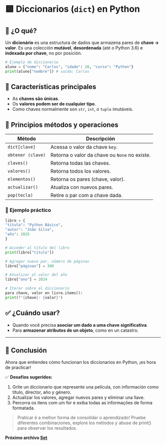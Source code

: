# 🟨 Diccionarios (`dict`) en Python

## 📌 ¿O qué?

Un **dicionário** es una estructura de dados que armazena pares de **chave → valor**. Es una colección **mutável**, **desordenada** (até o Python 3.6) e **indexada por chave**, no por posición.

```python
# Ejemplo de diccionario
aluno = {"nome": "Carlos", "idade": 20, "curso": "Python"}
print(aluno["nombre"]) # saída: Carlos
```

## 🔑 Características principales

* As **chaves são únicas**.
* Os **valores podem ser de cualquier tipo**.
* Como chaves normalmente son `str`, `int`, o `tuple` imutáveis.

## 🧰 Principios métodos y operaciones

| Método | Descripción |
| ----------- | -------------------------------------------------- |
| `dict[clave]` | Acessa o valor da chave `key`. |
| `obtener (clave)` | Retorna o valor da chave ou `None` no existe. |
| `claves()` | Retorna todas las chaves. |
| `valores()` | Retorna todos los valores. |
| `elementos()` | Retorna os pares (chave, valor). |
| `actualizar()` | Atualiza con nuevos pares. |
| `pop(tecla)` | Retire o par com a chave dada. |

### 🧪 Ejemplo práctico

```python
libro = { 
"título": "Python Básico", 
"autor": "João Silva", 
"año": 2025
}

# Acceder al título del libro
print(libro["título"])

# Agregar nuevo par, número de páginas
libro["páginas"] = 300

# Atualizar el valor del año
libro["ano"] = 2024

# Iterar sobre el diccionario
para chave, valor en livro.items(): 
print(f"{chave}: {valor}")
```

## ✅ ¿Cuándo usar?

* Quando você precisa **asociar um dado a uma chave significativa**.
* Para **armazenar atributos de un objeto**, como en un catastro.

---

## 📝 Conclusión

Ahora que entiendes cómo funcionan los diccionarios en Python, ¡es hora de practicar!

✅ **Desafíos sugeridos:**

1. Grite un diccionario que represente una película, con información como título, director, año y género.
2. Actualizar los valores, agregar nuevos pares y eliminar una llave.
3. Percorra os itens com um for e exiba todas as informações de forma formatada.

> Praticar é a melhor forma de consolidar o aprendizado! Pruebe diferentes combinaciones, explore los métodos y abuse de print() para observar los resultados.

**Próximo archivo [Set](04_set.md)**
